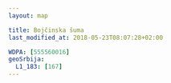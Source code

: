```yaml
---
layout: map

title: Bojčinska šuma
last_modified_at: 2018-05-23T08:07:28+02:00

WDPA: [555560016]
geoSrbija:
  L1_183: [167]
---
```

